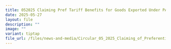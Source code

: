 ```yaml
---
title: 052025 Claiming Pref Tariff Benefits for Goods Exported Under PASFTA
date: 2025-05-27
layout: file
description: ""
image: ""
variant: tiptap
file_url: /files/news-and-media/Circular_05_2025_Claiming_of_Preferential_Tariff_Treatment_for_Goods_Exported_from_Singapore_to_the_Pacific_Alliance_under_the_PASFTA.pdf
---
```

